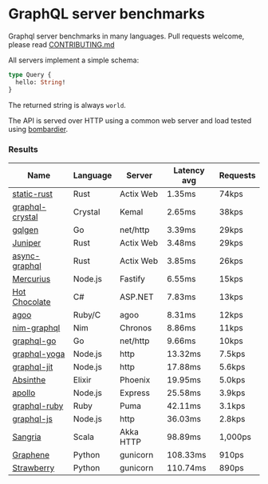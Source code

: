 <!-- README.md is generated from README.ecr, do not edit -->

# GraphQL server benchmarks

Graphql server benchmarks in many languages. Pull requests welcome, please read [CONTRIBUTING.md](CONTRIBUTING.md)

All servers implement a simple schema:

```graphql
type Query {
  hello: String!
}
```

The returned string is always `world`.

The API is served over HTTP using a common web server and load tested using [bombardier](https://github.com/codesenberg/bombardier).

### Results

| Name                          | Language      | Server          | Latency avg      | Requests      |
| ----------------------------  | ------------- | --------------- | ---------------- | ------------- |
| [static-rust](https://actix.rs/) | Rust | Actix Web | 1.35ms | 74kps |
| [graphql-crystal](https://github.com/graphql-crystal/graphql) | Crystal | Kemal | 2.65ms | 38kps |
| [gqlgen](https://github.com/99designs/gqlgen) | Go | net/http | 3.39ms | 29kps |
| [Juniper](https://github.com/graphql-rust/juniper) | Rust | Actix Web | 3.48ms | 29kps |
| [async-graphql](https://github.com/async-graphql/async-graphql) | Rust | Actix Web | 3.85ms | 26kps |
| [Mercurius](https://github.com/mercurius-js/mercurius) | Node.js | Fastify | 6.55ms | 15kps |
| [Hot Chocolate](https://github.com/ChilliCream/hotchocolate) | C# | ASP.NET | 7.83ms | 13kps |
| [agoo](https://github.com/ohler55/agoo) | Ruby/C | agoo | 8.31ms | 12kps |
| [nim-graphql](https://github.com/status-im/nim-graphql) | Nim | Chronos | 8.86ms | 11kps |
| [graphql-go](https://github.com/graphql-go/graphql) | Go | net/http | 9.66ms | 10kps |
| [graphql-yoga](https://github.com/dotansimha/graphql-yoga) | Node.js | http | 13.32ms | 7.5kps |
| [graphql-jit](https://github.com/zalando-incubator/graphql-jit) | Node.js | http | 17.88ms | 5.6kps |
| [Absinthe](https://github.com/absinthe-graphql/absinthe) | Elixir | Phoenix | 19.95ms | 5.0kps |
| [apollo](https://github.com/apollographql/apollo-server) | Node.js | Express | 25.58ms | 3.9kps |
| [graphql-ruby](https://github.com/rmosolgo/graphql-ruby) | Ruby | Puma | 42.11ms | 3.1kps |
| [graphql-js](https://github.com/graphql/graphql-js) | Node.js | http | 36.03ms | 2.8kps |
| [Sangria](https://github.com/sangria-graphql/sangria) | Scala | Akka HTTP | 98.89ms | 1,000ps |
| [Graphene](https://github.com/graphql-python/graphene) | Python | gunicorn | 108.33ms | 910ps |
| [Strawberry](https://github.com/strawberry-graphql/strawberry) | Python | gunicorn | 110.74ms | 890ps |
